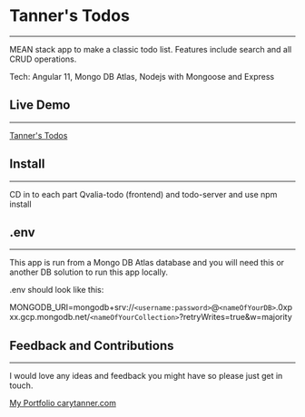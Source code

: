 # Tanner's Todos
-----------------------------------------------

MEAN stack app to make a classic todo list. Features include search and all CRUD operations.  

Tech: Angular 11, Mongo DB Atlas, Nodejs with Mongoose and Express


## Live Demo 
-----------------------------------------------

[Tanner's Todos](https://todo-list-q.herokuapp.com/)

## Install
------------------------------------------------

CD in to each part Qvalia-todo (frontend) and todo-server and use npm install

## .env
------------------------------------------------

This app is run from a Mongo DB Atlas database and you will need this or another DB solution to run this app locally.

.env should look like this: 

MONGODB_URI=mongodb+srv://`<username:password>`@`<nameOfYourDB>`.0xpxx.gcp.mongodb.net/`<nameOfYourCollection>`?retryWrites=true&w=majority

## Feedback and Contributions
------------------------------------------------

I would love any ideas and feedback you might have so please just get in touch.

[My Portfolio carytanner.com](https://carytanner.com)


